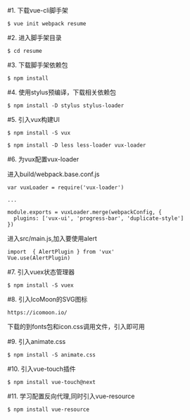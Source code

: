 #1. 下载vue-cli脚手架

```$ vue init webpack resume```

#2. 进入脚手架目录

```$ cd resume```

#3. 下载脚手架依赖包

```$ npm install```

#4. 使用stylus预编译，下载相关依赖包

```$ npm install -D stylus stylus-loader```

#5. 引入vux构建UI

```$ npm install -S vux```

```$ npm install -D less less-loader vux-loader```

#6. 为vux配置vux-loader

进入build/webpack.base.conf.js

```
var vuxLoader = require('vux-loader')

...

module.exports = vuxLoader.merge(webpackConfig, {
  plugins: ['vux-ui', 'progress-bar', 'duplicate-style']
})
```

进入src/main.js,加入要使用alert
```
import  { AlertPlugin } from 'vux'
Vue.use(AlertPlugin)
```

#7. 引入vuex状态管理器

```$ npm install -S vuex```

#8. 引入IcoMoon的SVG图标

```https://icomoon.io/```

下载的到fonts包和icon.css调用文件，引入即可用


#9. 引入animate.css

```$ npm install -S animate.css```


#10. 引入vue-touch插件

```$ npm install vue-touch@next```

#11. 学习配置反向代理,同时引入vue-resource

```$ npm install vue-resource```


